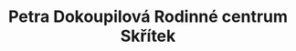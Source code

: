 ---
id: c4f119cf-e0d2-4edb-911d-802feaf8f442
title: Petra Dokoupilová Rodinné centrum Skřítek
price: 8000
year: 2014
description: Tento kousek pomůže zaběhnutému a oblíbenému centru Skřítek v Odrách pro rodiny s dětmi s hlavním zaměřením na zdravý životní styl, který návštěvníkům zprostředkovává zejména skrze vlastní zkušenosti nebo organizací přednášek. Nadační fond přispěje na nákup cvičebních pomůcek pro děti.
kouskovani: false
locationName: undefined
position:
  lng: 17.8241435350221
  lat: 49.65794787856502
---